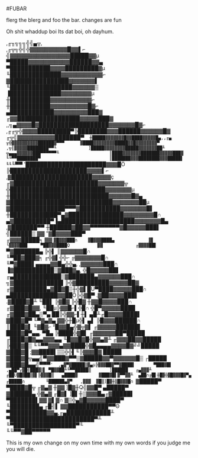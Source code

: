 #FUBAR

flerg the blerg and foo the bar.
changes are fun

Oh shit whaddup boi
Its dat boi, oh dayhum.

,╓╖╗╗╗╣╣▄╦,                          
,╓╦╗╬╣╬▓▓▓▓▓▓▓▓▓▓█▓▓▌⌐                        
╣▓▓▓▓▓▓▓▓▓▓▓▓▓▓▓▓█████▓▓µ                       
▀█████▓▓▓▓▓▓▓▓▓▓▓██████▓▓▄                      
▀███████████▓▓▓▓█████████▓µ                    
╙██████████████▓▓▓▓▓▓▓▓▓▓▓⌐                   
▓████████████████▓▓▓▓▓▓▓▌                   
╙█████████████████▓▓▓▓▓▓▒                  
▐██████████████▓▓▓▓▓▓▓▓µ                 
╫███████████▓▓▓▓▓▓▓▓▓▓▓⌐                
╫███████████▓▓▓▓▓▓▓▓▓▓█▓⌐               
▄████████████▓▓▓▓▓▓▓▓▓███▓               
╓▓▓█████████████████▓▓▓▓▓███▓              
,,╗▄▓▓▓▓█▓███████████████████▓▓▓▓▓▓▓█▓⌐            
,╓╓╦╬▓▓▓▓█████████▀╠████████▓▓▓██████▓▓▓▓▓▓█▓            
╓╦╣▓▓▓▓▓▓▓▓▓▓███████▀`  ╫█████▓▓▓▓▓▓▓█▓▓████▓▓▓▓▓█▄,,╓▄       
╥╬▓▓▓▓▓▓▓▓▓▓██████▓▀▀▀      ▓████▓▓▓▓▓▓▓▓█████▓▓█▓▓▓▓▓▓▓▓▀        
,╗╣▓▓▓▓▓████████▀▀╙            ]█████▓▓▓▓▓▓▓▓█████▓▓▓▓▓▓▓██╨          
╦▄▄▄▓▓▓▓▓▓███▀▀▀▀▀▀╙                   ║████▓▓▓▓▓▓▓███████▓▓▓▓▓███▓           
╙╙▀▀████████▀                          ║███████▓▓▓████████▓▓▓█████▌           
╙╙`╙▀▀                             '██████████████████████▓▓▓█Ö           
╠█████████████████████▓▓▓▓▌⌐          
,▓██████████████████████▓▓▓▓▓ç         
╓▓███████████████████████▓▓▓▓▓▓▓╦       
╬██████████████████████████▓▓▓▓▓▓▓µ      
╫███████████████████████████▓▓▓▓▓▓█▓▄     
▓████████████████████████████▓▓▓▓▓▓▓██µ    
▓███████████████▀▀▀▓███████████▓▓▓▓▓▓▓█▌    
╫█████████████▀▄▓███████████████▓▓▓▓▓▓▓▓█∩   
▄▓██████████▀▐▄████████████████████▓▓▓▓▓▓▓█▄   
,▓███████▀▀    ╫██████▓██▓▓▀▀▀▀▀▀▀▀▓█▓▓▓▓▓███▌   
╣██████▒               ▓▓          "▓█▓▓▓▓███▀   
╓▓▓▓█████╕              ▓▓           `▓█▓▓▓███∩   
▓█▓▓▓████▄             ▓▌            └▓▓▓▓███    
▀██▓▓▓████Q          ▐▓▌            ╓▓▓▓▓██▌    
`▀▓███████▄         ╠╬▌           ║▓▓▓▓▓▓█∩    
╙▀██▓███▓╕     ╓╬▓▌╬╬⌐        ╔▓▓▓▓▓▓▓█∩    
╙▀▓████▌▄▄▄▄▓▓█▄╬╬▄,      ,▓▓▓▓▓▓███∩    
▐▓███████████▒▓███▓▄,  ╬█▓▓▓▓▓██▌     
╓▄█████████████▒▓███████▄▓▓▓▓▓▓███∩     
╗▓█████████████▌╠╬▓█████████▓▓▓▓▓██▓      
╓▓█████████▄▓██▓█▒╫╬▓▌█Ü▀████▓▓▓▓▓███∩      
▄█████████████▓▓██Ö╠╬▓█▀  .▓██▓▓▓▓███▌       
.▓████▓█╨  ╙██▌ ╠▓█▓ ╠╬█▓   ╫▓▓█▓▓▓▓███∩       
╓▓███▓█▓▓,   ╙██µ╠▓▓█⌐▌╬█∩  ╬█▀▓▓▓▓▓████        
╓▓███▓██▄▒▀▄    ██╠╬▓▓⌐▌╫▌  ▄█╨╓█▓▓▓▓████▌       
▓███▓█▀ ╙▀▓▄▓▄   ▓▓╬╫█µ╬▌  ▄▌  ╠█▓▓▓██████∩      
║████▓▌     ╙▓█▓⌐ ²█▓▓█▄╬▓╦▓▌  ╓▓▓▓▓▓██████▌      
████▓█▀▄▄,     ▀█▄ ╠████╬▓█▌ ╓▓▓▓▓▓▓██▀█████      
╓████▓█▓▄▄▓▓▓▄▄   ╙█▓▓█▓█╬▓▓▄▓╨ ╓▓▓▓██▓▓█████      
╠███▓█▒    ╙╙▀▀▓▓▓▄▓▓████╬▓█▄▄▄▄▓▓▓▓█▓╝╝█████      
▓███▓█           ;▓▓████▌▒▒╬╬▌╙╠▓▓▓█▓   █████      
▓███▓█╦▄▄╣▀▓▓███▓▀▀▒▓█████▓▓▀▓▓▓▓▓▓█▒  ┌█████      
▓███▓█▄▄╣▀▀▀`'  ,▄▓▀▓█████▒▓▄µ╠▓▓▓██▓▀▀▓████▌      
▀███▓█▌      ,▄██▀╓▓█╢███▓▒▌ ▀█▓▓██╨╙▀▀█████▒      
]██████   ╓▄▓▓▓╨ ╓██Ü▓█▓██▒▓▌╠▓▓▓█▒   ▄████▓       
▓███▓█▌▓▀▀▓▓╨  ▄██∩╔█▌╫█▓╬▓█▓▓▓█▓▀▄ ╓█████∩       
╚██████▄▓▀   ,▓▓▓  ▓█▒]█▓╫▒█▓▓▓█∩ `▓█████▀        
▀████▓█╦   ╓▓▄▓  ╫▓▓ ]█▓╫Q╣▓▓█▀  ▄█████▀         
▓██████▄ ╬▓▄▓  ╓█▓▌ ]█▌╫▒▓▓▓█▄╓▓█████▌          
▀███████▌▓▓   ▓▌▓∩  ▓▒╬▄▓█▓▓▓▓▓████▀           
╙████████▄  ╓█╢▌   ▓▓███████████▀▀Θ           
▀██████████▓▓▄,╓▄████████████╨              
▀███████████████████████▀╨                
╙▀█████████████████▀╙                   
 ╙╙▀▀▓██▀▀▀▀▀                       

This is my own change on my own time with my own words
if you judge me you will die.
